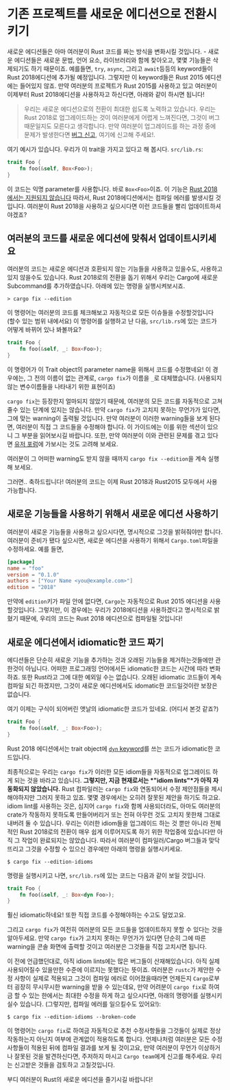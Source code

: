# 기존 프로젝트를 새로운 에디션으로 전환시키기

새로운 에디션들은 아마 여러분이 Rust 코드를 짜는 방식을 변화시킬 것입니다. - 새로운 에디션들은 새로운 문법, 언어 요소, 라이브러리와 함께 찾아오고, 몇몇 기능들은 삭제되기도 하기 때문이죠. 예를들면, `try`, `async`, 그리고 `await`등등의 keyword들이 Rust 2018에디션에 추가될 예정입니다. 그렇지만 이 keyword들은 Rust 2015 에디션에는 들어있지 않죠. 만약 여러분의 프로젝트가 Rust 2015를 사용하고 있고 여러분이 이제부터 Rust 2018에디션을 사용하자고 하신다면, 아래와 같이 하시면 됩니다! 

> 우리는 새로운 에디션으로의 전환이 최대한 쉽도록 노력하고 있습니다. 
> 우리는 Rust 2018로 업그레이드하는 것이 여러분에게 어렵게 느껴진다면, 그것이 버그때문일지도 모른다고 생각합니다. 
> 만약 여러분이 업그레이드를 하는 과정 중에 문제가 발생한다면 [버그 신고](https://github.com/rust-lang/rust/issues/new), 여기에 신고해 주세요!.

여기 예시가 있습니다. 우리가 이 trait을 가지고 있다고 해 봅시다.
`src/lib.rs`:

```rust
trait Foo {
    fn foo(&self, Box<Foo>);
}
```

이 코드는 익명 parameter를 사용합니다. 바로 `Box<Foo>`이죠. 이 기능은 [Rust 2018에서는 지원되지 않습니다](../rust-2018/trait-system/no-anon-params.html) 따라서, Rust 2018에디션에서는 컴파일 에러를 발생시킬 것입니다. 여러분이 Rust 2018을 사용하고 싶으시다면 이런 코드들을 빨리 업데이트하셔야겠죠?

## 여러분의 코드를 새로운 에디션에 맞춰서 업데이트시키세요

여러분의 코드는 새로운 에디션과 호환되지 않는 기능들을 사용하고 있을수도, 사용하고 있지 않을수도 있습니다. Rust 2018로의 전환을 돕기 위해서 우리는 Cargo에 새로운 Subcommand를 추가하였습니다. 아래에 있는 명령을 실행시켜보시죠. 

```console
> cargo fix --edition
```

이 명령어는 여러분의 코드를 체크해보고 자동적으로 모든 이슈들을 수정할것입니다 (할수 있는 범위 내에서요) 이 명령어를 실행하고 난 다음, `src/lib.rs`에 있는 코드가 어떻게 바뀌어 있나 봐볼까요? 

```rust
trait Foo {
    fn foo(&self, _: Box<Foo>);
}
```

이 명령어가 이 Trait object의 parameter name을 위해서 코드를 수정했네요! 이 경우에는, 그 전의 이름이 없는 관계로, `cargo fix`가 이름을 `_`로 대체했습니다. (사용되지 않는 변수이름들을 나타내기 위한 표현이죠)

`cargo fix`는 등장한지 얼마되지 않았기 때문에, 여러분의 모든 코드를 자동적으로 고쳐줄수 있는 단계에 있지는 않습니다. 만약 `cargo fix`가 고치지 못하는 무언가가 있다면, 그에 맞는 warning이 출력될 것입니다. 만약 여러분이 이러한 warning들을 보게 된다면, 여러분이 직접 그 코드들을 수정해야 합니다. 이 가이드에는 이를 위한 섹션이 있으니 그 부분을 읽어보시길 바랍니다. 또한, 만약 여러분이 이와 관련된 문제를 겪고 있다면 [유저 포럼](https://users.rust-lang.org/)에 가보시는 것도 고려해 보세요. 

여러분이 그 어떠한 warning도 받지 않을 때까지 `cargo fix --edition`을 계속 실행해 보세요. 

그러면.. 축하드립니다! 여러분의 코드는 이제 Rust 2018과 Rust2015 모두에서 사용가능합니다.  

## 새로운 기능들을 사용하기 위해서 새로운 에디션 사용하기

여러분이 새로운 기능들을 사용하고 싶으시다면, 명시적으로 그것을 밝혀줘야만 합니다. 여러분이 준비가 됐다 싶으시면, 새로운 에디션을 사용하기 위해서 `Cargo.toml`파일을 수정하세요. 예를 들면, 

```toml
[package]
name = "foo"
version = "0.1.0"
authors = ["Your Name <you@example.com>"]
edition = "2018"
```

만약에 `edition`키가 파일 안에 없다면, `Cargo`는 자동적으로 Rust 2015 에디션을 사용할것입니다. 그렇지만, 이 경우에는 우리가 2018에디션을 사용하겠다고 명시적으로 밝혔기 때문에, 우리의 코드는 Rust 2018 에디션으로 컴파일될 것입니다!

## 새로운 에디션에서 idiomatic한 코드 짜기

에디션들은 단순히 새로운 기능을 추가하는 것과 오래된 기능들을 제거하는것들에만 관한것이 아닙니다. 어떠한 프로그래밍 언어에서든 idiomatic한 코드는 시간에 따라 변화하죠. 또한 Rust라고 그에 대한 예외일 수는 없습니다. 오래된 idiomatic 코드들이 계속 컴파일 되긴 하겠지만, 그것이 새로운 에디션에서도 idomatic한 코드일것이란 보장은 없습니다. 

여기 이제는 구식이 되어버린 앳날의 idiomatic한 코드가 있네요. (어디서 본것 같죠?)

```rust
trait Foo {
    fn foo(&self, _: Box<Foo>);
}
```

Rust 2018 에디션에서는 trait object에 [`dyn` keyword](../rust-2018/trait-system/dyn-trait-for-trait-objects.html)를 쓰는 코드가 idiomatic한 코드입니다. 

최종적으로는 우리는 `cargo fix`가 이러한 모든 idiom들을 자동적으로 업그레이드 하게 되는 것을 바라고 있습니다. __그렇지만, 지금 현재로서는 *"idiom lints"*가 아직 자동화되지 않았습니다.__ Rust 컴파일러는 `cargo fix`와 연동되어서 수정 제안점들을 제시해야하지만 그러지 못하고 있죠. 몇몇 경우에서는 오히려 잘못된 제안을 하기도 하고요. idiom lint를 사용하는 것은, 심지어 `cargo fix`와 함께 사용되더라도, 아마도 여러분의 crate가 작동하지 못하도록 만들어버리거 또는 전혀 아무런 것도 고치지 못한채 그대로 내버려 둘 수 있습니다. 
우리는 이러한 idiom들을 업그레이드 하는 것 뿐만 아니라 전체적인 Rust 2018로의 전환이 매우 쉽게 이루어지도록 하기 위한 작업중에 있습니다만 아직 그 작업이 완료되지는 않았습니다. 따라서 여러분이 컴파일러/Cargo 버그들과 맞닥뜨리고 그것을 수정할 수 있으신 경우에만 아래의 명령을 실행시키세요. 

```console
$ cargo fix --edition-idioms
```

명령을 실행시키고 나면, `src/lib.rs`에 있는 코드는 다음과 같이 보일 것입니다. 

```rust
trait Foo {
    fn foo(&self, _: Box<dyn Foo>);
}
```

훨신 idiomatic하네요! 또한 직접 코드를 수정해야하는 수고도 덜었고요. 

그리고 `cargo fix`가 여전히 여러분의 모든 코드들을 업데이트하지 못할 수 있다는 것을 알아두세요. 만약 `cargo fix`가 고치지 못하는 무언가가 있다면 단순히 그에 따른 warning을 콘솔 화면에 출력할 것이고 여러분은 그것들을 직접 고치시면 됩니다. 

이 전에 언급했던대로, 아직 idiom lints에는 많은 버그들이 산재해있습니다. 아직 실제 사용되어질수 있을만한 수준에 이르지는 못했다는 뜻이죠. 여러분은 `rustc`가 제안한 수정 사항이 실제로 적용되고 그것이 컴파일 에러로 이어졌을때라면 언제든지 `Cargo`로부터 굉장히 무시무시한 warning을 받을 수 있는데요, 만약 어려분이 `cargo fix`로 하여금 할 수 있는 한에서는 최대한 수정을 하게 하고 싶으시다면, 아래의 명령어를 실행시키실수 있습니다. (그렇지만, 컴파일 에러를 일으킬수도 있어요!): 

```console
$ cargo fix --edition-idioms --broken-code
```

이 명령어는 `cargo fix`로 하여금 자동적으로 추천 수정사항들을 그것들이 실제로 정상작동하는지 아닌지 여부에 관계없이 적용하도록 합니다. 언제나처럼 여러분은 모든 수정사항들이 적용된 뒤에 컴파일 결과를 보게 될 것이고요, 만약 여러분이 무언가 이상하거나 잘못된 것을 발견하신다면, 주저하지 마시고 `Cargo team`에게 신고를 해주세요. 우리는 신고받은 것들을 검토하고 고칠것입니다. 

부디 여러분이 Rust의 새로운 에디션을 즐기시길 바랍니다!
